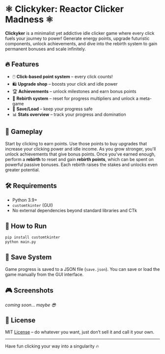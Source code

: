 # ⚛️ Clickyker: Reactor Clicker Madness ⚛️

**Clickyker** is a minimalist yet addictive idle clicker game where every click fuels your journey to power! Generate energy points, upgrade futuristic components, unlock achievements, and dive into the rebirth system to gain permanent bonuses and scale infinitely.

## 🔥 Features

- 🖱️ **Click-based point system** – every click counts!
- 🛍️ **Upgrade shop** – boosts your click and idle power
- 🏆 **Achievements** – unlock milestones and earn bonus points
- 🔁 **Rebirth system** – reset for progress multipliers and unlock a meta-game
- 💾 **Save/Load** – keep your progress safe
- 📊 **Stats overview** – track your progress and domination

## 🧪 Gameplay

Start by clicking to earn points. Use those points to buy upgrades that increase your clicking power and idle income. As you grow stronger, you'll unlock achievements that give bonus points. Once you've earned enough, perform a **rebirth** to reset and gain **rebirth points**, which can be spent on powerful passive bonuses. Each rebirth raises the stakes and unlocks even greater potential.

## 🛠️ Requirements

- Python 3.9+
- `customtkinter` (GUI)
- No external dependencies beyond standard libraries and CTk

## 🚀 How to Run

```bash
pip install customtkinter
python main.py
```
## 💾 Save System
Game progress is saved to a JSON file (`save.json`). You can save or load the game manually from the GUI interface.

## 🎮 Screenshots
_coming soon... maybe 😎_

## 📄 License
MIT [License](LICENSE) – do whatever you want, just don’t sell it and call it your own.

--- 
Have fun clicking your way into a singularity 🔥